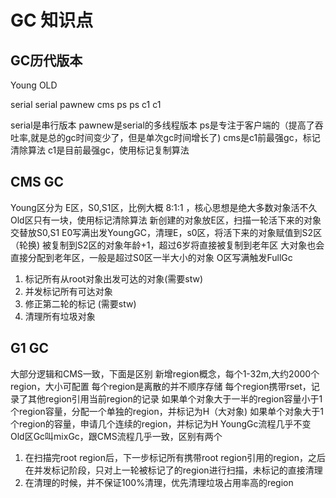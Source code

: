 # GC 知识点

## GC历代版本

Young   OLD

serial  serial
pawnew  cms
ps      ps
c1      c1

serial是串行版本
pawnew是serial的多线程版本
ps是专注于客户端的（提高了吞吐率,就是总的gc时间变少了，但是单次gc时间增长了)
cms是c1前最强gc，标记清除算法
c1是目前最强gc，使用标记复制算法

## CMS GC

Young区分为 E区，S0,S1区，比例大概 8:1:1 ，核心思想是绝大多数对象活不久
Old区只有一块，使用标记清除算法
新创建的对象放E区，扫描一轮活下来的对象交替放S0,S1
E0写满出发YoungGC，清理E，s0区，将活下来的对象赋值到S2区（轮换)
被复制到S2区的对象年龄+1，超过6岁将直接被复制到老年区
大对象也会直接分配到老年区，一般是超过S0区一半大小的对象
O区写满触发FullGc
1. 标记所有从root对象出发可达的对象(需要stw)
2. 并发标记所有可达对象
3. 修正第二轮的标记 (需要stw)
4. 清理所有垃圾对象

## G1 GC

大部分逻辑和CMS一致，下面是区别
新增region概念，每个1-32m,大约2000个region，大小可配置
每个region是离散的并不顺序存储
每个region携带rset，记录了其他region引用当前region的记录
如果单个对象大于一半的region容量小于1个region容量，分配一个单独的region，并标记为H（大对象)
如果单个对象大于1个region的容量，申请几个连续的region，并标记为H
YoungGc流程几乎不变
Old区Gc叫mixGc，跟CMS流程几乎一致，区别有两个
1. 在扫描完root region后，下一步标记所有携带root region引用的region，之后在并发标记阶段，只对上一轮被标记了的region进行扫描，未标记的直接清理
2. 在清理的时候，并不保证100%清理，优先清理垃圾占用率高的region